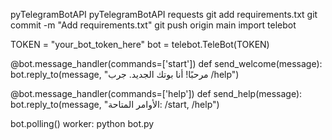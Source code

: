 pyTelegramBotAPI
pyTelegramBotAPI
requests
git add requirements.txt
git commit -m "Add requirements.txt"
git push origin main
import telebot

TOKEN = "your_bot_token_here"
bot = telebot.TeleBot(TOKEN)

@bot.message_handler(commands=['start'])
def send_welcome(message):
    bot.reply_to(message, "مرحبًا! أنا بوتك الجديد. جرب /help")

@bot.message_handler(commands=['help'])
def send_help(message):
    bot.reply_to(message, "الأوامر المتاحة: /start, /help")

bot.polling()
worker: python bot.py
